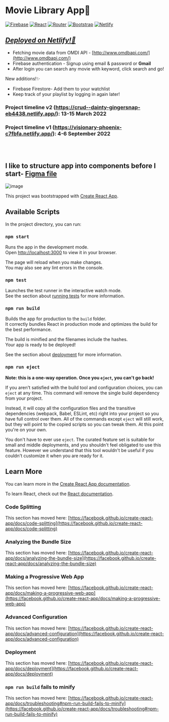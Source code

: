# Movie Library App🎥
  <a href="#"><img alt="Firebase" src="https://img.shields.io/badge/Firebase-yellow.svg?logo=firebase&logoColor=white"></a>
    <a href="#"><img alt="React" src="https://img.shields.io/badge/React-blue.svg?logo=react&logoColor=white"></a>
    <a href="#"><img alt="Router" src="https://img.shields.io/badge/Router-red.svg?logo=router&logoColor=white"></a>
      <a href="#"><img alt="Bootstrap" src="https://img.shields.io/badge/Bootstrap-purple.svg?logo=bootstrap&logoColor=white"></a>
    <a href="#"><img alt="Netlify" src="https://img.shields.io/badge/Netlify-blue.svg?logo=netlify&logoColor=white"></a>

## [*Deployed on Netlify!🔴*](https://crud--dainty-gingersnap-eb4438.netlify.app/)

- Fetching movie data from OMDI API - [http://www.omdbapi.com/](http://www.omdbapi.com/)
- Firebase authentication - Signup using email & password or **Gmail** 
- After login you can search any movie with keyword, click search and go!

New additions!✨
- Firebase Firestore- Add them to your watchlist
- Keep track of your playlist by logging in again later!

### **Project timeline v2 (https://crud--dainty-gingersnap-eb4438.netlify.app/): 13-15 March 2022**
### **Project timeline v1 (https://visionary-phoenix-c7fbfa.netlify.app/): 4-6 September 2022**

<br/><br/>
## I like to structure app into components before I start- [Figma file](https://www.figma.com/file/VaHuoHVS1AvqUD1RlupiWY/Movie-app?node-id=0%3A1) 
![image](https://user-images.githubusercontent.com/59767187/188609664-604e022c-f092-4a15-ab17-d62ca7a471b3.png)


This project was bootstrapped with [Create React App](https://github.com/facebook/create-react-app).

## Available Scripts

In the project directory, you can run:

### `npm start`

Runs the app in the development mode.\
Open [http://localhost:3000](http://localhost:3000) to view it in your browser.

The page will reload when you make changes.\
You may also see any lint errors in the console.

### `npm test`

Launches the test runner in the interactive watch mode.\
See the section about [running tests](https://facebook.github.io/create-react-app/docs/running-tests) for more information.

### `npm run build`

Builds the app for production to the `build` folder.\
It correctly bundles React in production mode and optimizes the build for the best performance.

The build is minified and the filenames include the hashes.\
Your app is ready to be deployed!

See the section about [deployment](https://facebook.github.io/create-react-app/docs/deployment) for more information.

### `npm run eject`

**Note: this is a one-way operation. Once you `eject`, you can't go back!**

If you aren't satisfied with the build tool and configuration choices, you can `eject` at any time. This command will remove the single build dependency from your project.

Instead, it will copy all the configuration files and the transitive dependencies (webpack, Babel, ESLint, etc) right into your project so you have full control over them. All of the commands except `eject` will still work, but they will point to the copied scripts so you can tweak them. At this point you're on your own.

You don't have to ever use `eject`. The curated feature set is suitable for small and middle deployments, and you shouldn't feel obligated to use this feature. However we understand that this tool wouldn't be useful if you couldn't customize it when you are ready for it.

## Learn More

You can learn more in the [Create React App documentation](https://facebook.github.io/create-react-app/docs/getting-started).

To learn React, check out the [React documentation](https://reactjs.org/).

### Code Splitting

This section has moved here: [https://facebook.github.io/create-react-app/docs/code-splitting](https://facebook.github.io/create-react-app/docs/code-splitting)

### Analyzing the Bundle Size

This section has moved here: [https://facebook.github.io/create-react-app/docs/analyzing-the-bundle-size](https://facebook.github.io/create-react-app/docs/analyzing-the-bundle-size)

### Making a Progressive Web App

This section has moved here: [https://facebook.github.io/create-react-app/docs/making-a-progressive-web-app](https://facebook.github.io/create-react-app/docs/making-a-progressive-web-app)

### Advanced Configuration

This section has moved here: [https://facebook.github.io/create-react-app/docs/advanced-configuration](https://facebook.github.io/create-react-app/docs/advanced-configuration)

### Deployment

This section has moved here: [https://facebook.github.io/create-react-app/docs/deployment](https://facebook.github.io/create-react-app/docs/deployment)

### `npm run build` fails to minify

This section has moved here: [https://facebook.github.io/create-react-app/docs/troubleshooting#npm-run-build-fails-to-minify](https://facebook.github.io/create-react-app/docs/troubleshooting#npm-run-build-fails-to-minify)
